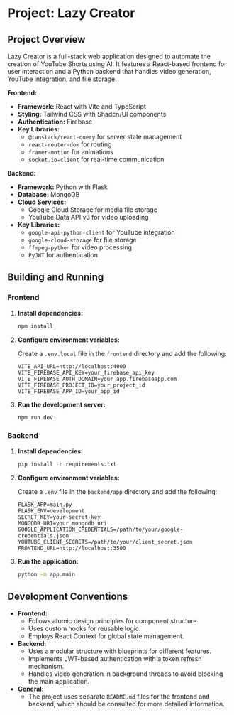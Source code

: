 # Project: Lazy Creator

## Project Overview

Lazy Creator is a full-stack web application designed to automate the creation of YouTube Shorts using AI. It features a React-based frontend for user interaction and a Python backend that handles video generation, YouTube integration, and file storage.

**Frontend:**

*   **Framework:** React with Vite and TypeScript
*   **Styling:** Tailwind CSS with Shadcn/UI components
*   **Authentication:** Firebase
*   **Key Libraries:**
    *   `@tanstack/react-query` for server state management
    *   `react-router-dom` for routing
    *   `framer-motion` for animations
    *   `socket.io-client` for real-time communication

**Backend:**

*   **Framework:** Python with Flask
*   **Database:** MongoDB
*   **Cloud Services:**
    *   Google Cloud Storage for media file storage
    *   YouTube Data API v3 for video uploading
*   **Key Libraries:**
    *   `google-api-python-client` for YouTube integration
    *   `google-cloud-storage` for file storage
    *   `ffmpeg-python` for video processing
    *   `PyJWT` for authentication

## Building and Running

### Frontend

1.  **Install dependencies:**
    ```bash
    npm install
    ```
2.  **Configure environment variables:**

    Create a `.env.local` file in the `frontend` directory and add the following:

    ```
    VITE_API_URL=http://localhost:4000
    VITE_FIREBASE_API_KEY=your_firebase_api_key
    VITE_FIREBASE_AUTH_DOMAIN=your_app.firebaseapp.com
    VITE_FIREBASE_PROJECT_ID=your_project_id
    VITE_FIREBASE_APP_ID=your_app_id
    ```
3.  **Run the development server:**
    ```bash
    npm run dev
    ```

### Backend

1.  **Install dependencies:**
    ```bash
    pip install -r requirements.txt
    ```
2.  **Configure environment variables:**

    Create a `.env` file in the `backend/app` directory and add the following:

    ```
    FLASK_APP=main.py
    FLASK_ENV=development
    SECRET_KEY=your-secret-key
    MONGODB_URI=your_mongodb_uri
    GOOGLE_APPLICATION_CREDENTIALS=/path/to/your/google-credentials.json
    YOUTUBE_CLIENT_SECRETS=/path/to/your/client_secret.json
    FRONTEND_URL=http://localhost:3500
    ```
3.  **Run the application:**
    ```bash
    python -m app.main
    ```

## Development Conventions

*   **Frontend:**
    *   Follows atomic design principles for component structure.
    *   Uses custom hooks for reusable logic.
    *   Employs React Context for global state management.
*   **Backend:**
    *   Uses a modular structure with blueprints for different features.
    *   Implements JWT-based authentication with a token refresh mechanism.
    *   Handles video generation in background threads to avoid blocking the main application.
*   **General:**
    *   The project uses separate `README.md` files for the frontend and backend, which should be consulted for more detailed information.
